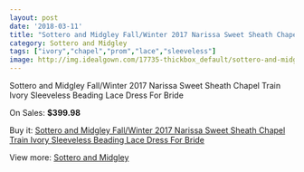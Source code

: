 ```yaml
---
layout: post
date: '2018-03-11'
title: "Sottero and Midgley Fall/Winter 2017 Narissa Sweet Sheath Chapel Train Ivory Sleeveless Beading Lace Dress For Bride"
category: Sottero and Midgley
tags: ["ivory","chapel","prom","lace","sleeveless"]
image: http://img.idealgown.com/17735-thickbox_default/sottero-and-midgley-fall-winter-2017-narissa-sweet-sheath-chapel-train-ivory-sleeveless-beading-lace-dress-for-bride.jpg
---
```

Sottero and Midgley Fall/Winter 2017 Narissa Sweet Sheath Chapel Train Ivory Sleeveless Beading Lace Dress For Bride

On Sales: **$399.98**
<a href="https://www.idealgown.com/en/sottero-and-midgley/6908-sottero-and-midgley-fall-winter-2017-narissa-sweet-sheath-chapel-train-ivory-sleeveless-beading-lace-dress-for-bride.html"><amp-img layout="responsive" width="600" height="600" src="//img.idealgown.com/17735-thickbox_default/sottero-and-midgley-fall-winter-2017-narissa-sweet-sheath-chapel-train-ivory-sleeveless-beading-lace-dress-for-bride.jpg" alt="Sottero and Midgley Fall/Winter 2017 Narissa Sweet Sheath Chapel Train Ivory Sleeveless Beading Lace Dress For Bride 0" /></a>
<a href="https://www.idealgown.com/en/sottero-and-midgley/6908-sottero-and-midgley-fall-winter-2017-narissa-sweet-sheath-chapel-train-ivory-sleeveless-beading-lace-dress-for-bride.html"><amp-img layout="responsive" width="600" height="600" src="//img.idealgown.com/17739-thickbox_default/sottero-and-midgley-fall-winter-2017-narissa-sweet-sheath-chapel-train-ivory-sleeveless-beading-lace-dress-for-bride.jpg" alt="Sottero and Midgley Fall/Winter 2017 Narissa Sweet Sheath Chapel Train Ivory Sleeveless Beading Lace Dress For Bride 1" /></a>
<a href="https://www.idealgown.com/en/sottero-and-midgley/6908-sottero-and-midgley-fall-winter-2017-narissa-sweet-sheath-chapel-train-ivory-sleeveless-beading-lace-dress-for-bride.html"><amp-img layout="responsive" width="600" height="600" src="//img.idealgown.com/17738-thickbox_default/sottero-and-midgley-fall-winter-2017-narissa-sweet-sheath-chapel-train-ivory-sleeveless-beading-lace-dress-for-bride.jpg" alt="Sottero and Midgley Fall/Winter 2017 Narissa Sweet Sheath Chapel Train Ivory Sleeveless Beading Lace Dress For Bride 2" /></a>
<a href="https://www.idealgown.com/en/sottero-and-midgley/6908-sottero-and-midgley-fall-winter-2017-narissa-sweet-sheath-chapel-train-ivory-sleeveless-beading-lace-dress-for-bride.html"><amp-img layout="responsive" width="600" height="600" src="//img.idealgown.com/17737-thickbox_default/sottero-and-midgley-fall-winter-2017-narissa-sweet-sheath-chapel-train-ivory-sleeveless-beading-lace-dress-for-bride.jpg" alt="Sottero and Midgley Fall/Winter 2017 Narissa Sweet Sheath Chapel Train Ivory Sleeveless Beading Lace Dress For Bride 3" /></a>
<a href="https://www.idealgown.com/en/sottero-and-midgley/6908-sottero-and-midgley-fall-winter-2017-narissa-sweet-sheath-chapel-train-ivory-sleeveless-beading-lace-dress-for-bride.html"><amp-img layout="responsive" width="600" height="600" src="//img.idealgown.com/17736-thickbox_default/sottero-and-midgley-fall-winter-2017-narissa-sweet-sheath-chapel-train-ivory-sleeveless-beading-lace-dress-for-bride.jpg" alt="Sottero and Midgley Fall/Winter 2017 Narissa Sweet Sheath Chapel Train Ivory Sleeveless Beading Lace Dress For Bride 4" /></a>

Buy it: [Sottero and Midgley Fall/Winter 2017 Narissa Sweet Sheath Chapel Train Ivory Sleeveless Beading Lace Dress For Bride](https://www.idealgown.com/en/sottero-and-midgley/6908-sottero-and-midgley-fall-winter-2017-narissa-sweet-sheath-chapel-train-ivory-sleeveless-beading-lace-dress-for-bride.html "Sottero and Midgley Fall/Winter 2017 Narissa Sweet Sheath Chapel Train Ivory Sleeveless Beading Lace Dress For Bride")

View more: [Sottero and Midgley](https://www.idealgown.com/en/98-sottero-and-midgley "Sottero and Midgley")